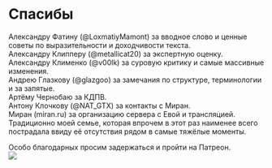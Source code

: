 # Спасибы

Александру Фатину \(@LoxmatiyMamont\) за вводное слово и ценные советы по выразительности и доходчивости текста.  
Александру Клипперу \(@metallicat20\) за экспертную оценку.  
Александру Клименко \(@v00lk\) за суровую критику и самые массивные изменения.  
Андрею Глазкову \(@glazgoo\) за замечания по структуре, терминологии и за запятые.  
Артёму Чернобаю за КДПВ.  
Антону Клочкову \(@NAT\_GTX\) за контакты с Миран.   
Миран \(miran.ru\) за организацию сервера с Евой и трансляцией. Традиционно моей семье, которая впрочем в этот раз наименее всего пострадала ввиду её отсутствия рядом в самые тяжёлые моменты.

Особо благодарных просим задержаться и пройти на Патреон.  
[![](http://simoncaine.co.uk/wp-content/uploads/2015/06/kaGh5_patreon_name_and_message.png)](https://www.patreon.com/linkmeup?ty=h)


